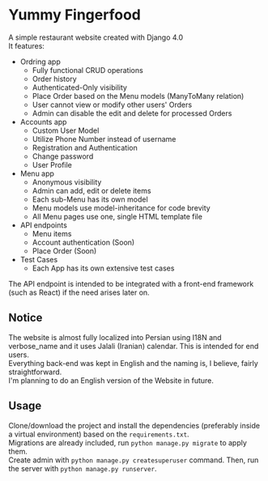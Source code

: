 # Yummy Fingerfood

A simple restaurant website created with Django 4.0  
It features:

- Ordring app
  - Fully functional CRUD operations
  - Order history
  - Authenticated-Only visibility
  - Place Order based on the Menu models (ManyToMany relation)
  - User cannot view or modify other users' Orders
  - Admin can disable the edit and delete for processed Orders
- Accounts app
  - Custom User Model
  - Utilize Phone Number instead of username
  - Registration and Authentication
  - Change password
  - User Profile
- Menu app
  - Anonymous visibility
  - Admin can add, edit or delete items
  - Each sub-Menu has its own model
  - Menu models use model-inheritance for code brevity
  - All Menu pages use one, single HTML template file
- API endpoints
  - Menu items
  - Account authentication (Soon)
  - Place Order (Soon)
- Test Cases
  - Each App has its own extensive test cases

The API endpoint is intended to be integrated with a front-end framework (such as React) if the need arises later on.

## Notice

The website is almost fully localized into Persian using I18N and verbose_name and it uses Jalali (Iranian) calendar. This is intended for end users.  
Everything back-end was kept in English and the naming is, I believe, fairly straightforward.  
I'm planning to do an English version of the Website in future.

## Usage

Clone/download the project and install the dependencies (preferably inside a virtual environment) based on the `requirements.txt`.  
Migrations are already included, run `python manage.py migrate` to apply them.  
Create admin with `python manage.py createsuperuser` command. Then, run the server with `python manage.py runserver`.
